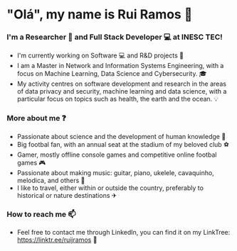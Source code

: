 # "Olá", my name is Rui Ramos 👋 

### I'm a Researcher 🔎 and Full Stack Developer 💻 at INESC TEC!

- I'm currently working on Software 💻 and R&D projects 🔎
- I am a Master in Network and Information Systems Engineering, with a focus on Machine Learning, Data Science and Cybersecurity. 🎓
- My activity centres on software development and research in the areas of data privacy and security, machine learning and data science, with a particular focus on topics such as health, the earth and the ocean. 💡

### More about me ❓

- Passionate about science and the development of human knowledge 🔎
- Big footbal fan, with an annual seat at the stadium of my beloved club ⚽
- Gamer, mostly offline console games and competitive online footbal games 🎮
- Passionate about making music: guitar, piano, ukelele, cavaquinho, melodica, and others 🎵
- I like to travel, either within or outside the country, preferably to historical or nature destinations ✈

### How to reach me 📫
- Feel free to contact me through LinkedIn, you can find it on my LinkTree: https://linktr.ee/ruijramos 🔗

<!--
### My day-to-day tools 🛠️

<div>
  <img src="https://github.com/devicons/devicon/blob/master/icons/javascript/javascript-original.svg" title="JavaScript" alt="JavaScript" width="40" height="40"/>&nbsp;
  <img src="https://github.com/devicons/devicon/blob/master/icons/angularjs/angularjs-original.svg" title="Angular" alt="Angular" width="40" height="40"/>&nbsp;
  <img src="https://github.com/devicons/devicon/blob/master/icons/typescript/typescript-original.svg" title="Typescript" alt="Typescript" width="40" height="40"/>&nbsp;
  <img src="https://github.com/devicons/devicon/blob/master/icons/python/python-original.svg" title="Python" alt="Python" width="40" height="40"/>&nbsp;
  <img src="https://github.com/devicons/devicon/blob/master/icons/html5/html5-original.svg" title="HTML" alt="HTML" width="40" height="40"/>&nbsp;
  <img src="https://github.com/devicons/devicon/blob/master/icons/css3/css3-original.svg" title="CSS" alt="CSS" width="40" height="40"/>&nbsp;
  <img src="https://github.com/devicons/devicon/blob/master/icons/docker/docker-original.svg" title="Docker" alt="Docker" width="40" height="40"/>&nbsp;
  <img src="https://github.com/devicons/devicon/blob/master/icons/nodejs/nodejs-original.svg" title="NodeJS" alt="NodeJS" width="40" height="40"/>&nbsp;
  <img src="https://github.com/devicons/devicon/blob/master/icons/git/git-original.svg" title="git" alt="git" width="40" height="40"/>&nbsp;
  <img src="https://github.com/devicons/devicon/blob/master/icons/figma/figma-original.svg" title="Figma" alt="Figma" width="40" height="40"/>&nbsp;
  <img src="https://github.com/devicons/devicon/blob/master/icons/chrome/chrome-original.svg" title="Chrome" alt="Chrome" width="40" height="40"/>&nbsp;
  <img src="https://github.com/devicons/devicon/blob/master/icons/canva/canva-original.svg" title="Canva" alt="Canva" width="40" height="40"/>&nbsp;
</div>

-->

<!-- 
### Some GitHub stats 📊
-->

<!-- [![Top Langs](https://github-readme-stats.vercel.app/api/top-langs/?username=ruijramos&layout=compact)](https://github.com/anuraghazra/github-readme-stats) -->

<!-- ![Anurag's GitHub stats](https://github-readme-stats.vercel.app/api?username=ruijramos&count_private=true) [![GitHub Streak](https://streak-stats.demolab.com/?user=ruijramos)](https://git.io/streak-stats) -->






